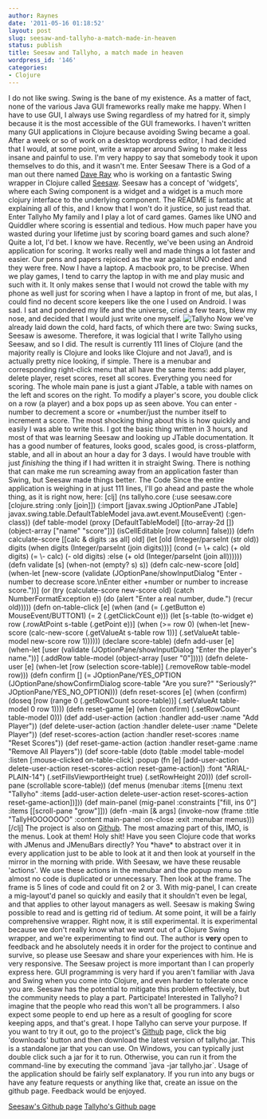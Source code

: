 ```yaml
---
author: Raynes
date: '2011-05-16 01:18:52'
layout: post
slug: seesaw-and-tallyho-a-match-made-in-heaven
status: publish
title: Seesaw and Tallyho, a match made in heaven
wordpress_id: '146'
categories:
- Clojure
---
```


I do not like swing. Swing is the bane of my existence. As a matter of
fact, none of the various Java GUI frameworks really make me happy. When
I have to use GUI, I always use Swing regardless of my hatred for it,
simply because it is the most accessible of the GUI frameworks. I
haven't written many GUI applications in Clojure because avoiding Swing
became a goal. After a week or so of work on a desktop wordpress editor,
I had decided that I would, at some point, write a wrapper around Swing
to make it less insane and painful to use. I'm very happy to say that
somebody took it upon themselves to do this, and it wasn't me. Enter
Seesaw There is a God of a man out there named [Dave
Ray](http://github.com/daveray) who is working on a fantastic Swing
wrapper in Clojure called [Seesaw](http://github.com/daveray/seesaw).
Seesaw has a concept of 'widgets', where each Swing component is a
widget and a widget is a much more clojury interface to the underlying
component. The README is fantastic at explaining all of this, and I know
that I won't do it justice, so just read that. Enter Tallyho My family
and I play a lot of card games. Games like UNO and Quiddler where
scoring is essential and tedious. How much paper have you wasted during
your lifetime just by scoring board games and such alone? Quite a lot,
I'd bet. I know we have. Recently, we've been using an Android
application for scoring. It works really well and made things a lot
faster and easier. Our pens and papers rejoiced as the war against UNO
ended and they were free. Now I have a laptop. A macbook pro, to be
precise. When we play games, I tend to carry the laptop in with me and
play music and such with it. It only makes sense that I would not crowd
the table with my phone as well just for scoring when I have a laptop in
front of me, but alas, I could find no decent score keepers like the one
I used on Android. I was sad. I sat and pondered my life and the
universe, cried a few tears, blew my nose, and decided that I would just
write one myself. ![Tallyho](http://raynes.me/hfiles/tallyho1.png) Now
we've already laid down the cold, hard facts, of which there are two:
Swing sucks, Seesaw is awesome. Therefore, it was logicial that I write
Tallyho using Seesaw, and so I did. The result is currently 111 lines of
Clojure (and the majority really is Clojure and looks like Clojure and
not Java!), and is actually pretty nice looking, if simple. There is a
menubar and corresponding right-click menu that all have the same items:
add player, delete player, reset scores, reset all scores. Everything
you need for scoring. The whole main pane is just a giant JTable, a
table with names on the left and scores on the right. To modify a
player's score, you double click on a row (a player) and a box pops up
as seen above. You can enter -number to decrement a score or
+number/just the number itself to increment a score. The most shocking
thing about this is how quickly and easily I was able to write this. I
got the basic thing written in 3 hours, and most of that was learning
Seesaw and looking up JTable documentation. It has a good number of
features, looks good, scales good, is cross-platform, stable, and all in
about an hour a day for 3 days. I would have trouble with just
*finishing* the thing if I had written it in straight Swing. There is
nothing that can make me run screaming away from an application faster
than Swing, but Seesaw made things better. The Code Since the entire
application is weighing in at just 111 lines, I'll go ahead and paste
the whole thing, as it is right now, here: [clj] (ns tallyho.core (:use
seesaw.core [clojure.string :only [join]]) (:import [javax.swing
JOptionPane JTable] javax.swing.table.DefaultTableModel
java.awt.event.MouseEvent) (:gen-class)) (def table-model (proxy
[DefaultTableModel] [(to-array-2d []) (object-array ["name" "score"])]
(isCellEditable [row column] false))) (defn calculate-score [[calc &
digits :as all] old] (let [old (Integer/parseInt (str old)) digits (when
digits (Integer/parseInt (join digits)))] (cond (= \\+ calc) (+ old
digits) (= \\- calc) (- old digits) :else (+ old (Integer/parseInt (join
all)))))) (defn validate [s] (when-not (empty? s) s)) (defn
calc-new-score [old] (when-let [new-score (validate
(JOptionPane/showInputDialog "Enter -number to decrease score.\\nEnter
either +number or number to increase score."))] (or (try
(calculate-score new-score old) (catch NumberFormatException e)) (do
(alert "Enter a real number, dude.") (recur old))))) (defn
on-table-click [e] (when (and (= (.getButton e) MouseEvent/BUTTON1) (= 2
(.getClickCount e))) (let [s-table (to-widget e) row (.rowAtPoint
s-table (.getPoint e))] (when (\>= row 0) (when-let [new-score
(calc-new-score (.getValueAt s-table row 1))] (.setValueAt table-model
new-score row 1)))))) (declare score-table) (defn add-user [e] (when-let
[user (validate (JOptionPane/showInputDialog "Enter the player's
name."))] (.addRow table-model (object-array [user "0"])))) (defn
delete-user [e] (when-let [row (selection score-table)] (.removeRow
table-model row))) (defn confirm [] (= JOptionPane/YES\_OPTION
(JOptionPane/showConfirmDialog score-table "Are you sure?" "Seriously?"
JOptionPane/YES\_NO\_OPTION))) (defn reset-scores [e] (when (confirm)
(doseq [row (range 0 (.getRowCount score-table))] (.setValueAt
table-model 0 row 1)))) (defn reset-game [e] (when (confirm)
(.setRowCount table-model 0))) (def add-user-action (action :handler
add-user :name "Add Player")) (def delete-user-action (action :handler
delete-user :name "Delete Player")) (def reset-scores-action (action
:handler reset-scores :name "Reset Scores")) (def reset-game-action
(action :handler reset-game :name "Remove All Players")) (def
score-table (doto (table :model table-model :listen [:mouse-clicked
on-table-click] :popup (fn [e] [add-user-action delete-user-action
reset-scores-action reset-game-action]) :font "ARIAL-PLAIN-14")
(.setFillsViewportHeight true) (.setRowHeight 20))) (def scroll-pane
(scrollable score-table)) (def menus (menubar :items [(menu :text
"Tallyho" :items [add-user-action delete-user-action reset-scores-action
reset-game-action])])) (def main-panel (mig-panel :constraints ["fill,
ins 0"] :items [[scroll-pane "grow"]])) (defn -main [& args] (invoke-now
(frame :title "TallyHOOOOOOO" :content main-panel :on-close :exit
:menubar menus))) [/clj] The project is also on
[Github](https://github.com/Raynes/tallyho). The most amazing part of
this, IMO, is the menus. Look at them! Holy shit! Have you seen Clojure
code that works with JMenus and JMenuBars directly? You \*have\* to
abstract over it in every application just to be able to look at it and
then look at yourself in the mirror in the morning with pride. With
Seesaw, we have these reusable 'actions'. We use these actions in the
menubar and the popup menu so almost no code is duplicated or
unnecessary. Then look at the frame. The frame is 5 lines of code and
could fit on 2 or 3. With mig-panel, I can create a mig-layout'd panel
so quickly and easily that it shouldn't even be legal, and that applies
to other layout managers as well. Seesaw is making Swing possible to
read and is getting rid of tedium. At some point, it will be a fairly
comprehensive wrapper. Right now, it is still experimental. It is
experimental because we don't really know what we *want* out of a
Clojure Swing wrapper, and we're experimenting to find out. The author
is **very** open to feedback and he absolutely needs it in order for the
project to continue and survive, so please use Seesaw and share your
experiences with him. He is very responsive. The Seesaw project is more
important than I can properly express here. GUI programming is very hard
if you aren't familiar with Java and Swing when you come into Clojure,
and even harder to tolerate once you are. Seesaw has the potential to
mitigate this problem effectively, but the community needs to play a
part. Participate! Interested in Tallyho? I imagine that the people who
read this won't all be programmers. I also expect some people to end up
here as a result of googling for score keeping apps, and that's great. I
hope Tallyho can serve your purpose. If you want to try it out, go to
the project's [Github](https://github.com/Raynes/tallyho) page, click
the big 'downloads' button and then download the latest version of
tallyho.jar. This is a standalone jar that you can use. On Windows, you
can typically just double click such a jar for it to run. Otherwise, you
can run it from the command-line by executing the command \`java -jar
tallyho.jar\`. Usage of the application should be fairly self
explanatory. If you run into any bugs or have any feature requests or
anything like that, create an issue on the github page. Feedback would
be enjoyed.

[Seesaw's Github page](http://github.com/daveray/seesaw) [Tallyho's
Github page](http://github.com/Raynes/tallyho)
